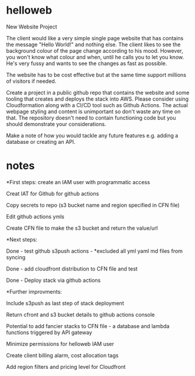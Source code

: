 # helloweb
New Website Project

The client would like a very simple single page website that has contains the message "Hello World!" and nothing else. 
The client likes to see the background colour of the page change according to his mood. 
However, you won't know what colour and when, until he calls you to let you know. 
He's very fussy and wants to see the changes as fast as possible.

The website has to be cost effective but at the same time support millions of visitors if needed.

Create a project in a public github repo that contains the website and some tooling that creates and deploys the stack into AWS. 
Please consider using Cloudformation along with a CI/CD tool such as Github Actions. 
The actual webpage styling and content is unimportant so don't waste any time on that. 
The repository doesn't need to contain functioning code but you should demonstrate your considerations.

Make a note of how you would tackle any future features e.g. adding a database or creating an API.


# notes
*First steps: create an IAM user with programmatic access

Creat IAT for Github for github actions

Copy secrets to repo (s3 bucket name and region specified in CFN file)

Edit github actions ymls

Create CFN file to make the s3 bucket and return the value/url

*Next steps:

Done - test github s3push actions - *excluded all yml yaml md files from syncing

Done - add cloudfront distribution to CFN file and test

Done - Deploy stack via github actions

*Further improvments:

Include s3push as last step of stack deployment

Return cfront and s3 bucket details to github actions console

Potential to add fancier stacks to CFN file - a database and lambda functions triggered by API gateway

Minimize permissions for helloweb IAM user

Create client billing alarm, cost allocation tags

Add region filters and pricing level for Cloudfront